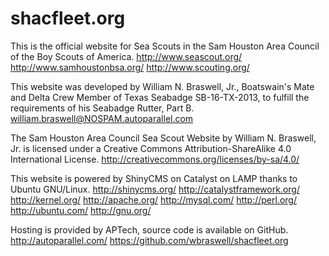 shacfleet.org
======================

This is the official website for Sea Scouts in the Sam Houston Area Council of the Boy Scouts of America.
http://www.seascout.org/
http://www.samhoustonbsa.org/
http://www.scouting.org/

This website was developed by William N. Braswell, Jr., Boatswain's Mate and Delta Crew Member of Texas Seabadge SB-16-TX-2013, to fulfill the requirements of his Seabadge Rutter, Part B.
william.braswell@NOSPAM.autoparallel.com

The Sam Houston Area Council Sea Scout Website by William N. Braswell, Jr. is licensed under a Creative Commons Attribution-ShareAlike 4.0 International License.
http://creativecommons.org/licenses/by-sa/4.0/

This website is powered by ShinyCMS on Catalyst on LAMP thanks to Ubuntu GNU/Linux.
http://shinycms.org/
http://catalystframework.org/
http://kernel.org/
http://apache.org/
http://mysql.com/
http://perl.org/
http://ubuntu.com/
http://gnu.org/

Hosting is provided by APTech, source code is available on GitHub.
http://autoparallel.com/
https://github.com/wbraswell/shacfleet.org
